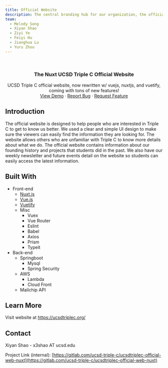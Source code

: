 ```yaml
---
title: Official Website
description: The central branding hub for our organization, the official site introduces our organization and quarterly projects
team:
  - Melody Song
  - Xiyan Shao
  - Ziyi Ye
  - Feiyi Hu
  - Jianghua Lu
  - Yuru Zhou
---
```


<br />
<p align="center">
  <!-- <a href="https://github.com/github_username/repo">
    <img src="images/logo.png" alt="Logo" width="80" height="80">
  </a> -->

  <h3 align="center">The Nuxt UCSD Triple C Official Website</h3>

  <p align="center">
    UCSD Triple C official website, now rewritten w/ vuejs, nuxtjs, and vuetify, coming with tons of new features!
    <br />
    <a href="https://gitlab.com/ucsd-triple-c/ucsdtriplec-official-web-nuxt">View Demo</a>
    ·
    <a href="https://gitlab.com/ucsd-triple-c/ucsdtriplec-official-web-nuxt/issues">Report Bug</a>
    ·
    <a href="https://gitlab.com/ucsd-triple-c/ucsd  triplec-official-web-nuxt/issues">Request Feature</a>
  </p>
</p>

## Introduction
The official website is designed to help people who are interested in Triple C to get to know us better.  We used a clear and simple UI design to make sure the viewers can easily find the information they are looking for. The website allows others who are unfamiliar with Triple C to know more details about what we do. The official website contains information about our founding history and projects that students did in the past. We also have our weekly newsletter and future events detail on the website so students can easily access the latest information.

## Built With
* Front-end
  * [Nuxt.js](https://nuxtjs.org)
  * [Vue.js](https://vuejs.org)
  * [Vuetify](https://vuetifyjs.com)
  * Misc
    * Vuex
    * Vue Router
    * Eslint
    * Babel
    * Axios
    * Prism
    * Typeit
* Back-end
  * Springboot
    * Mysql
    * Spring Security
  * AWS
    * Lambda
    * Cloud Front
  * Mailchip API

## Learn More

Visit website at https://ucsdtriplec.org/

## Contact

Xiyan Shao - x3shao AT ucsd.edu

Project Link (internal): [https://gitlab.com/ucsd-triple-c/ucsdtriplec-official-web-nuxt](https://gitlab.com/ucsd-triple-c/ucsdtriplec-official-web-nuxt)
